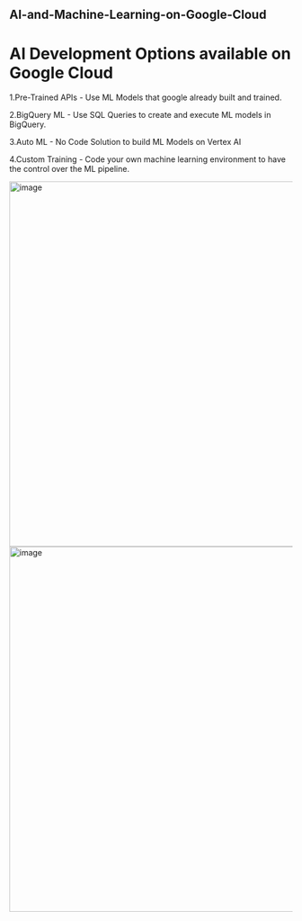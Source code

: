 ## AI-and-Machine-Learning-on-Google-Cloud

# AI Development Options available on Google Cloud

1.Pre-Trained APIs - Use ML Models that google already built and trained.

2.BigQuery ML - Use SQL Queries to create and execute ML models in BigQuery.

3.Auto ML - No Code Solution to build ML Models on Vertex AI

4.Custom Training - Code your own machine learning environment to have the control over the ML pipeline.

<img width="649" alt="image" src="https://github.com/user-attachments/assets/0f34a143-d1f9-42f6-950b-779a408bacb1">

<img width="649" alt="image" src="https://github.com/user-attachments/assets/54d1b48b-f774-4bde-a835-2b3ce23498fb">

